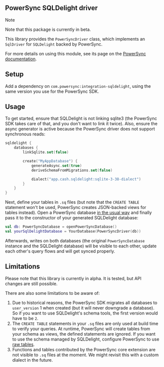 ## PowerSync SQLDelight driver

> [!NOTE]
> Note that this package is currently in beta.

This library provides the `PowerSyncDriver` class, which implements an `SqlDriver` for `SQLDelight`
backed by PowerSync.

For more details on using this module, see its page on the [PowerSync documentation](https://docs.powersync.com/client-sdk-references/kotlin-multiplatform/libraries/sqldelight).

## Setup

Add a dependency on `com.powersync:integration-sqldelight`, using the same version you use for the
PowerSync SDK.

## Usage

To get started, ensure that SQLDelight is not linking sqlite3 (the PowerSync SDK takes care of that,
and you don't want to link it twice). Also, ensure the async generator is active because the
PowerSync driver does not support synchronous reads:

```kotlin
sqldelight {
    databases {
        linkSqlite.set(false)

        create("MyAppDatabase") {
            generateAsync.set(true)
            deriveSchemaFromMigrations.set(false)

            dialect("app.cash.sqldelight:sqlite-3-38-dialect")
        }
    }
}
```

Next, define your tables in `.sq` files (but note that the `CREATE TABLE` statement won't be used,
PowerSync creates JSON-backed views for tables instead).
Open a PowerSync database [in the usual way](https://docs.powersync.com/client-sdk-references/kotlin-multiplatform#getting-started)
and finally pass it to the constructor of your generated SQLDelight database:

```kotlin
val db: PowerSyncDatabase = openPowerSyncDatabase()
val yourSqlDelightDatabase = YourDatabase(PowerSyncDriver(db))
```

Afterwards, writes on both databases (the original `PowerSyncDatabase` instance and the SQLDelight
database) will be visible to each other, update each other's query flows and will get synced
properly.

## Limitations

Please note that this library is currently in alpha. It is tested, but API changes are still
possible.

There are also some limitations to be aware of:

1. Due to historical reasons, the PowerSync SDK migrates all databases to `user_version` 1 when
   created (but it will never downgrade a database).
   So if you want to use SQLDelight's schema tools, the first version would have to be `2`.
2. The `CREATE TABLE` statements in your `.sq` files are only used at build time to verify your
   queries. At runtime, PowerSync will create tables from your schema as views, the defined
   statements are ignored.
   If you want to use the schema managed by SQLDelight, configure PowerSync to use
   [raw tables](https://docs.powersync.com/usage/use-case-examples/raw-tables).
3. Functions and tables contributed by the PowerSync core extension are not visible to `.sq` files
   at the moment. We might revisit this with a custom dialect in the future.
